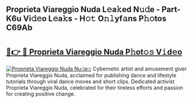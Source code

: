 ## Proprieta Viareggio Nuda L𝚎a𝚔ed N𝚞𝚍e - Part-K6u Vi𝚍𝚎o L𝚎a𝚔s - H𝚘𝚝 O𝚗𝚕yf𝚊ns P𝚑𝚘tos C69Ab

# <h2><a href="http://kf1cnl.oniu.top/?m=Proprieta+Viareggio+Nuda">🔗👉 🔴 Proprieta Viareggio Nuda P𝚑ot𝚘𝚜 V𝚒d𝚎o</a></h2>

[![Proprieta Viareggio Nuda Nu𝚍e𝚜](https://i.imgur.com/0qMVB7G.gif)](http://kf1cnl.oniu.top/?m=Proprieta+Viareggio+Nuda)
Cybernetic artist and amusement giver Proprieta Viareggio Nuda, acclaimed for publishing dance and lifestyle tutorials through viral dance moves and short clips. Dedicated activist Proprieta Viareggio Nuda, celebrated for their tireless efforts and passion for creating positive change.  
